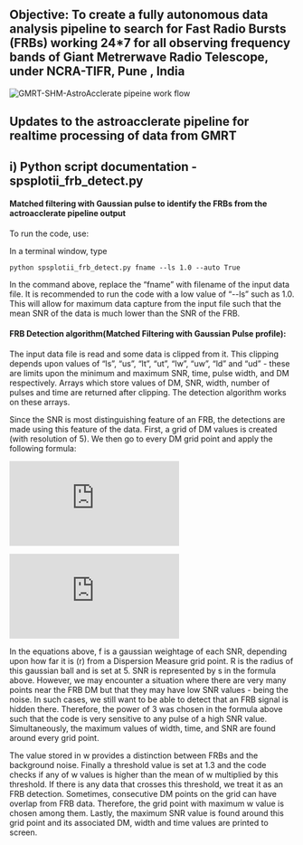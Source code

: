 ## Objective: To create a fully autonomous data analysis pipeline to search for Fast Radio Bursts (FRBs) working 24*7 for all observing frequency bands of Giant Metrerwave Radio Telescope, under NCRA-TIFR, Pune , India


![GMRT-SHM-AstroAcclerate pipeine work flow](https://github.com/Rushi314/astro-accelerate-for-GMRT-with-Shared-Memory/blob/master/NCRA%20(1).png)



## Updates to the astroacclerate pipeline for realtime processing of data from GMRT

## i) Python script documentation - spsplotii_frb_detect.py
#### Matched filtering with Gaussian pulse to identify the FRBs from the actroacclerate pipeline output

To run the code, use:

In a terminal window, type

    python spsplotii_frb_detect.py fname --ls 1.0 --auto True

In the command above, replace the “fname” with filename of the input data file. It is recommended to run the code with a low value of “--ls” such as 1.0. This will allow for maximum data capture from the input file such that the mean SNR of the data is much lower than the SNR of the FRB.

#### FRB Detection algorithm(Matched Filtering with Gaussian Pulse profile):

The input data file is read and some data is clipped from it. This clipping depends upon values of “ls”, “us”, “lt”, “ut”, “lw”, “uw”, “ld” and “ud” - these are limits upon the minimum and maximum SNR, time, pulse width, and DM respectively. Arrays which store values of DM, SNR, width, number of pulses and time are returned after clipping. The detection algorithm works on these arrays.

Since the SNR is most distinguishing feature of an FRB, the detections are made using this feature of the data. First, a grid of DM values is created (with resolution of 5). We then go to every DM grid point and apply the following formula:

![](https://latex.codecogs.com/gif.latex?f%20%3D%20e%5E%7B%5Cfrac%7B-r%5E2%7D%7B2R%5E2%7D%7D)

![](https://latex.codecogs.com/gif.latex?w%20%3D%20%5Cfrac%7B%5Csum_%7B%7D%5E%7B%7D%20s%5E3%20f%7D%7B%5Csum_%7B%7D%5E%7B%7Df%7D)

In the equations above, f is a gaussian weightage of each SNR, depending upon how far it is (r) from a Dispersion Measure grid point. R is the radius of this gaussian ball and is set at 5. SNR is represented by s in the formula above. However, we may encounter a situation where there are very many points near the FRB DM but that they may have low SNR values - being the noise. In such cases, we still want to be able to detect that an FRB signal is hidden there. Therefore, the power of 3 was chosen in the formula above such that the code is very sensitive to any pulse of a high SNR value. Simultaneously, the maximum values of width, time, and SNR are found around every grid point.

The value stored in w provides a distinction between FRBs and the background noise. Finally a threshold value is set at 1.3 and the code checks if any of w values is higher than the mean of w multiplied by this threshold. 
If there is any data that crosses this threshold, we treat it as an FRB detection. Sometimes, consecutive DM points on the grid can have overlap from FRB data. Therefore, the grid point with maximum w value is chosen among them.
Lastly, the maximum SNR value is found around this grid point and its associated DM, width and time values are printed to screen.
 
